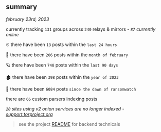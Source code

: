 
## summary
_february 23rd, 2023_

currently tracking `131` groups across `240` relays & mirrors - _`87` currently online_

⏲ there have been `13` posts within the `last 24 hours`

🦈 there have been `206` posts within the `month of february`

🪐 there have been `748` posts within the `last 90 days`

🏚 there have been `398` posts within the `year of 2023`

🦕 there have been `6084` posts `since the dawn of ransomwatch`

there are `66` custom parsers indexing posts

_`20` sites using v2 onion services are no longer indexed - [support.torproject.org](https://support.torproject.org/onionservices/v2-deprecation/)_

> see the project [README](https://github.com/joshhighet/ransomwatch#ransomwatch--) for backend technicals
